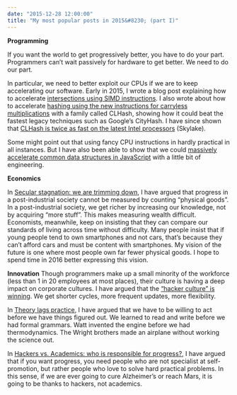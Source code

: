 ```yaml
---
date: "2015-12-28 12:00:00"
title: "My most popular posts in 2015&#8230; (part I)"
---
```




__Programming__

If you want the world to get progressively better, you have to do your part. Programmers can&rsquo;t wait passively for hardware to get better. We need to do our part.

In particular, we need to better exploit our CPUs if we are to keep accelerating our software. Early in 2015, I wrote a blog post explaining how to accelerate [intersections using SIMD instructions](/lemire/blog/2015/03/25/accelerating-intersections-with-simd-instructions/). I also wrote about how to accelerate [hashing using the new instructions for carryless multiplications](/lemire/blog/2015/10/26/crazily-fast-hashing-with-carry-less-multiplications/) with a family called CLHash, showing how it could beat the fastest legacy techniques such as Google&rsquo;s CityHash. I have since shown that [CLHash is twice as fast on the latest Intel processors](/lemire/blog/2015/12/24/your-software-should-follow-your-hardware-the-clhash-example/) (Skylake).

Some might point out that using fancy CPU instructions in hardly practical in all instances. But I have also been able to show that we could [massively accelerate common data structures in JavaScript](/lemire/blog/2015/10/05/javascript-and-fast-data-structures-some-initial-experiments/) with a little bit of engineering.

__Economics__

In [Secular stagnation: we are trimming down](/lemire/blog/2015/10/09/secular-stagnation-we-are-trimming-down/), I have argued that progress in a post-industrial society cannot be measured by counting &ldquo;physical goods&rdquo;. In a post-industrial society, we get richer by increasing our knowledge, not by acquiring &ldquo;more stuff&rdquo;. This makes measuring wealth difficult. Economists, meanwhile, keep on insisting that they can compare our standards of living across time without difficulty. Many people insist that if young people tend to own smartphones and not cars, that&rsquo;s because they can&rsquo;t afford cars and must be content with smartphones. My vision of the future is one where most people own far fewer physical goods. I hope to spend time in 2016 better expressing this vision.

__Innovation__
Though programmers make up a small minority of the workforce (less than 1 in 20 employees at most places), their culture is having a deep impact on corporate cultures. I have argued that the [&ldquo;hacker culture&rdquo; is winning](/lemire/blog/2015/09/14/the-hacker-culture-is-winning/). We get shorter cycles, more frequent updates, more flexibility.

In [Theory lags practice](/lemire/blog/2015/01/07/theory-lags-practice/), I have argued that we have to be willing to act before we have things figured out. We learned to read and write before we had formal grammars. Watt invented the engine before we had thermodynamics. The Wright brothers made an airplane without working the science out.

In [Hackers vs. Academics: who is responsible for progress?](/lemire/blog/2015/09/11/hackers-vs-academics-who-is-responsible-for-progress/), I have argued that if you want progress, you need people who are not specialist at self-promotion, but rather people who love to solve hard practical problems. In this sense, if we are ever going to cure Alzheimer&rsquo;s or reach Mars, it is going to be thanks to hackers, not academics.

